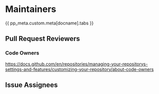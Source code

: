 # Maintainers


{{ pp_meta.custom.meta[docname].tabs }}


## Pull Request Reviewers

### Code Owners
https://docs.github.com/en/repositories/managing-your-repositorys-settings-and-features/customizing-your-repository/about-code-owners

## Issue Assignees
